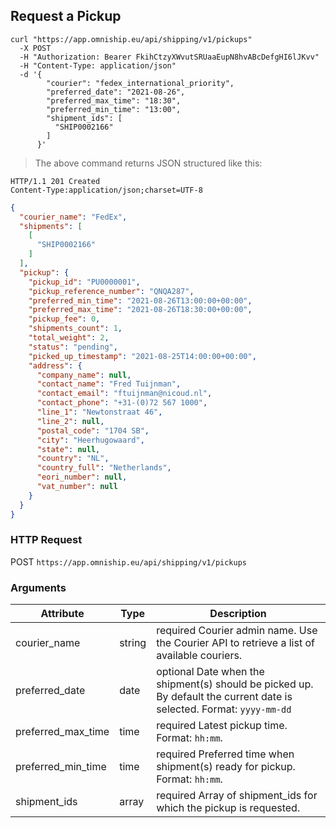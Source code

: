 ## Request a Pickup

```shell
curl "https://app.omniship.eu/api/shipping/v1/pickups"
  -X POST
  -H "Authorization: Bearer FkihCtzyXWvutSRUaaEupN8hvABcDefgHI6lJKvv"
  -H "Content-Type: application/json"
  -d '{
        "courier": "fedex_international_priority",
        "preferred_date": "2021-08-26",
        "preferred_max_time": "18:30",
        "preferred_min_time": "13:00",
        "shipment_ids": [
          "SHIP0002166"
        ]
      }'
```

> The above command returns JSON structured like this:

```
HTTP/1.1 201 Created
Content-Type:application/json;charset=UTF-8
```

```json
{
  "courier_name": "FedEx",
  "shipments": [
    [
      "SHIP0002166"
    ]
  ],
  "pickup": {
    "pickup_id": "PU0000001",
    "pickup_reference_number": "QNQA287",
    "preferred_min_time": "2021-08-26T13:00:00+00:00",
    "preferred_max_time": "2021-08-26T18:30:00+00:00",
    "pickup_fee": 0,
    "shipments_count": 1,
    "total_weight": 2,
    "status": "pending",
    "picked_up_timestamp": "2021-08-25T14:00:00+00:00",
    "address": {
      "company_name": null,
      "contact_name": "Fred Tuijnman",
      "contact_email": "ftuijnman@nicoud.nl",
      "contact_phone": "+31-(0)72 567 1000",
      "line_1": "Newtonstraat 46",
      "line_2": null,
      "postal_code": "1704 SB",
      "city": "Heerhugowaard",
      "state": null,
      "country": "NL",
      "country_full": "Netherlands",
      "eori_number": null,
      "vat_number": null
    }
  }
}
```

### HTTP Request

<span class="http-verb post">POST</span> `https://app.omniship.eu/api/shipping/v1/pickups`

### Arguments

Attribute | Type | Description
--------- | ----------- | ----------
courier_name | <span class="type">string</span> | <span class="required">required</span> Courier admin name. Use the Courier API to retrieve a list of available couriers.
preferred_date | <span class="type">date</span> | <span class="optional">optional</span> Date when the shipment(s) should be picked up. By default the current date is selected. Format: <code>yyyy-mm-dd</code>
preferred_max_time | <span class="type">time</span> | <span class="required">required</span> Latest pickup time. Format: <code>hh:mm</code>.
preferred_min_time | <span class="type">time</span> | <span class="required">required</span> Preferred time when shipment(s) ready for pickup. Format: <code>hh:mm</code>. 
shipment_ids | <span class="type">array</span> | <span class="required">required</span> Array of shipment_ids for which the pickup is requested.
